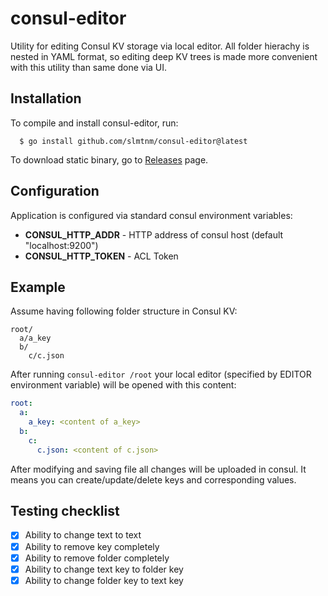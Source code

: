 # consul-editor

Utility for editing Consul KV storage via local editor. All folder 
hierachy is nested in YAML format, so editing deep KV trees is made 
more convenient with this utility than same done via UI.

## Installation
To compile and install consul-editor, run:
```console
  $ go install github.com/slmtnm/consul-editor@latest
```

To download static binary, go to [Releases](https://github.com/slmtnm/consul-editor/releases) page.

## Configuration

Application is configured via standard consul environment variables:

* **CONSUL_HTTP_ADDR** - HTTP address of consul host (default "localhost:9200")
* **CONSUL_HTTP_TOKEN** - ACL Token

## Example
Assume having following folder structure in Consul KV:
```
root/
  a/a_key
  b/
    c/c.json
```

After running `consul-editor /root` your local editor (specified by 
EDITOR environment variable) will be opened with this content:
```yaml
root:
  a:
    a_key: <content of a_key>
  b:
    c:
      c.json: <content of c.json>
```

After modifying and saving file all changes will be uploaded in consul. It
means you can create/update/delete keys and corresponding values.

## Testing checklist

- [x] Ability to change text to text
- [x] Ability to remove key completely
- [x] Ability to remove folder completely
- [x] Ability to change text key to folder key
- [x] Ability to change folder key to text key